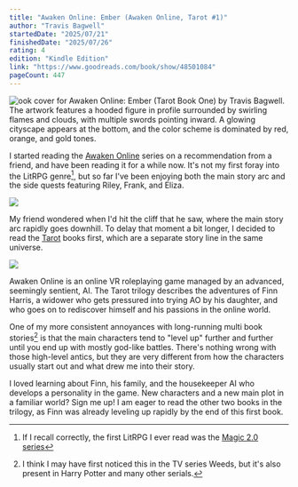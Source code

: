 ```yaml
---
title: "Awaken Online: Ember (Awaken Online, Tarot #1)"
author: "Travis Bagwell"
startedDate: "2025/07/21"
finishedDate: "2025/07/26"
rating: 4
edition: "Kindle Edition"
link: "https://www.goodreads.com/book/show/48501084"
pageCount: 447
---
```


![ook cover for Awaken Online: Ember (Tarot Book One) by Travis Bagwell. The artwork features a hooded figure in profile surrounded by swirling flames and clouds, with multiple swords pointing inward. A glowing cityscape appears at the bottom, and the color scheme is dominated by red, orange, and gold tones.](https://images-na.ssl-images-amazon.com/images/S/compressed.photo.goodreads.com/books/1571424644i/48501084.jpg)

I started reading the [Awaken Online][ao] series on a recommendation from a friend, and have been reading it for a while now. It's not my first foray into the LitRPG genre[^1], but so far I've been enjoying both the main story arc and the side quests featuring Riley, Frank, and Eliza. 

![](https://i.imgur.com/sTN4Wwl.png)

My friend wondered when I'd hit the cliff that he saw, where the main story arc rapidly goes downhill. To delay that moment a bit longer, I decided to read the [Tarot][tarot] books first, which are a separate story line in the same universe.

![](https://i.imgur.com/teOhLu2.png)

Awaken Online is an online VR roleplaying game managed by an advanced, seemingly sentient, AI. The Tarot trilogy describes the adventures of Finn Harris, a widower who gets pressured into trying AO by his daughter, and who goes on to rediscover himself and his passions in the online world.

One of my more consistent annoyances with long-running multi book stories[^2] is that the main characters tend to "level up" further and further until you end up with mostly god-like battles. There's nothing wrong with those high-level antics, but they are very different from how the characters usually start out and what drew me into their story.

I loved learning about Finn, his family, and the housekeeper AI who develops a personality in the game. New characters and a new main plot in a familiar world? Sign me up! I am eager to read the other two books in the trilogy, as Finn was already leveling up rapidly by the end of this first book.

[^1]: If I recall correctly, the first LitRPG I ever read was the [Magic 2.0 series][magic20]
[^2]: I think I may have first noticed this in the TV series Weeds, but it's also present in Harry Potter and many other serials.

[ao]: https://www.goodreads.com/series/196901-awaken-online
[tarot]: https://www.goodreads.com/series/274174-tarot
[magic20]: https://www.goodreads.com/series/131379-magic-2-0